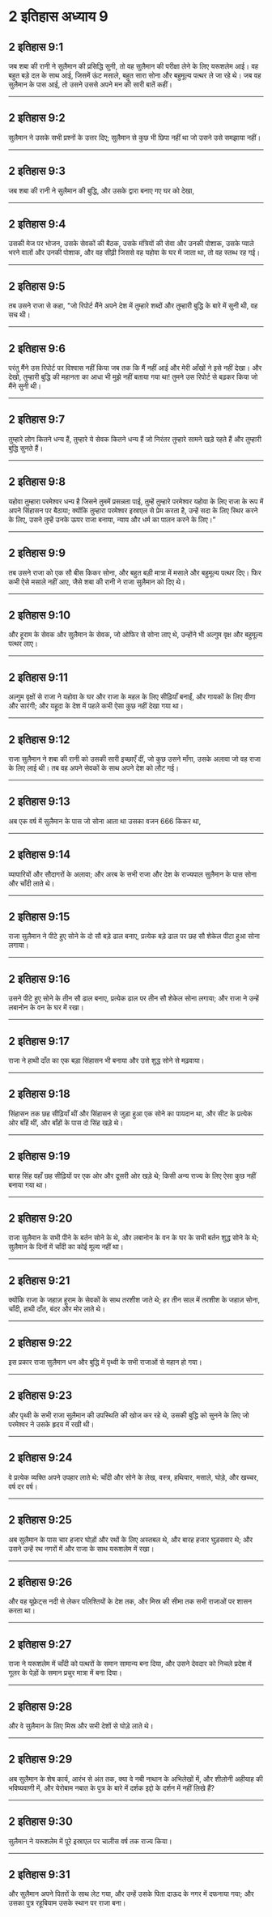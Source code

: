 # 2 इतिहास अध्याय 9

## 2 इतिहास 9:1

जब शबा की रानी ने सुलैमान की प्रसिद्धि सुनी, तो वह सुलैमान की परीक्षा लेने के लिए यरूशलेम आई। वह बहुत बड़े दल के साथ आई, जिसमें ऊंट मसाले, बहुत सारा सोना और बहुमूल्य पत्थर ले जा रहे थे। जब वह सुलैमान के पास आई, तो उसने उससे अपने मन की सारी बातें कहीं।

---

## 2 इतिहास 9:2

सुलैमान ने उसके सभी प्रश्नों के उत्तर दिए; सुलैमान से कुछ भी छिपा नहीं था जो उसने उसे समझाया नहीं।

---

## 2 इतिहास 9:3

जब शबा की रानी ने सुलैमान की बुद्धि, और उसके द्वारा बनाए गए घर को देखा,

---

## 2 इतिहास 9:4

उसकी मेज पर भोजन, उसके सेवकों की बैठक, उसके मंत्रियों की सेवा और उनकी पोशाक, उसके प्याले भरने वालों और उनकी पोशाक, और वह सीढ़ी जिससे वह यहोवा के घर में जाता था, तो वह स्तब्ध रह गई।

---

## 2 इतिहास 9:5

तब उसने राजा से कहा, "जो रिपोर्ट मैंने अपने देश में तुम्हारे शब्दों और तुम्हारी बुद्धि के बारे में सुनी थी, वह सच थी।

---

## 2 इतिहास 9:6

परंतु मैंने उस रिपोर्ट पर विश्वास नहीं किया जब तक कि मैं नहीं आई और मेरी आँखों ने इसे नहीं देखा। और देखो, तुम्हारी बुद्धि की महानता का आधा भी मुझे नहीं बताया गया था! तुमने उस रिपोर्ट से बढ़कर किया जो मैंने सुनी थी।

---

## 2 इतिहास 9:7

तुम्हारे लोग कितने धन्य हैं, तुम्हारे ये सेवक कितने धन्य हैं जो निरंतर तुम्हारे सामने खड़े रहते हैं और तुम्हारी बुद्धि सुनते हैं।

---

## 2 इतिहास 9:8

यहोवा तुम्हारा परमेश्वर धन्य है जिसने तुममें प्रसन्नता पाई, तुम्हें तुम्हारे परमेश्वर यहोवा के लिए राजा के रूप में अपने सिंहासन पर बैठाया; क्योंकि तुम्हारा परमेश्वर इस्राएल से प्रेम करता है, उन्हें सदा के लिए स्थिर करने के लिए, उसने तुम्हें उनके ऊपर राजा बनाया, न्याय और धर्म का पालन करने के लिए।”

---

## 2 इतिहास 9:9

तब उसने राजा को एक सौ बीस किकर सोना, और बहुत बड़ी मात्रा में मसाले और बहुमूल्य पत्थर दिए। फिर कभी ऐसे मसाले नहीं आए, जैसे शबा की रानी ने राजा सुलैमान को दिए थे।

---

## 2 इतिहास 9:10

और हूराम के सेवक और सुलैमान के सेवक, जो ओफिर से सोना लाए थे, उन्होंने भी अल्गुम वृक्ष और बहुमूल्य पत्थर लाए।

---

## 2 इतिहास 9:11

अल्गुम वृक्षों से राजा ने यहोवा के घर और राजा के महल के लिए सीढ़ियाँ बनाईं, और गायकों के लिए वीणा और सारंगी; और यहूदा के देश में पहले कभी ऐसा कुछ नहीं देखा गया था।

---

## 2 इतिहास 9:12

राजा सुलैमान ने शबा की रानी को उसकी सारी इच्छाएँ दीं, जो कुछ उसने माँगा, उसके अलावा जो वह राजा के लिए लाई थी। तब वह अपने सेवकों के साथ अपने देश को लौट गई।

---

## 2 इतिहास 9:13

अब एक वर्ष में सुलैमान के पास जो सोना आता था उसका वजन 666 किकर था,

---

## 2 इतिहास 9:14

व्यापारियों और सौदागरों के अलावा; और अरब के सभी राजा और देश के राज्यपाल सुलैमान के पास सोना और चाँदी लाते थे।

---

## 2 इतिहास 9:15

राजा सुलैमान ने पीटे हुए सोने के दो सौ बड़े ढाल बनाए, प्रत्येक बड़े ढाल पर छह सौ शेकेल पीटा हुआ सोना लगाया।

---

## 2 इतिहास 9:16

उसने पीटे हुए सोने के तीन सौ ढाल बनाए, प्रत्येक ढाल पर तीन सौ शेकेल सोना लगाया; और राजा ने उन्हें लबानोन के वन के घर में रखा।

---

## 2 इतिहास 9:17

राजा ने हाथी दाँत का एक बड़ा सिंहासन भी बनाया और उसे शुद्ध सोने से मढ़वाया।

---

## 2 इतिहास 9:18

सिंहासन तक छह सीढ़ियाँ थीं और सिंहासन से जुड़ा हुआ एक सोने का पायदान था, और सीट के प्रत्येक ओर बाँहें थीं, और बाँहों के पास दो सिंह खड़े थे।

---

## 2 इतिहास 9:19

बारह सिंह वहाँ छह सीढ़ियों पर एक ओर और दूसरी ओर खड़े थे; किसी अन्य राज्य के लिए ऐसा कुछ नहीं बनाया गया था।

---

## 2 इतिहास 9:20

राजा सुलैमान के सभी पीने के बर्तन सोने के थे, और लबानोन के वन के घर के सभी बर्तन शुद्ध सोने के थे; सुलैमान के दिनों में चाँदी का कोई मूल्य नहीं था।

---

## 2 इतिहास 9:21

क्योंकि राजा के जहाज़ हूराम के सेवकों के साथ तरशीश जाते थे; हर तीन साल में तरशीश के जहाज़ सोना, चाँदी, हाथी दाँत, बंदर और मोर लाते थे।

---

## 2 इतिहास 9:22

इस प्रकार राजा सुलैमान धन और बुद्धि में पृथ्वी के सभी राजाओं से महान हो गया।

---

## 2 इतिहास 9:23

और पृथ्वी के सभी राजा सुलैमान की उपस्थिति की खोज कर रहे थे, उसकी बुद्धि को सुनने के लिए जो परमेश्वर ने उसके हृदय में रखी थी।

---

## 2 इतिहास 9:24

वे प्रत्येक व्यक्ति अपने उपहार लाते थे: चाँदी और सोने के लेख, वस्त्र, हथियार, मसाले, घोड़े, और खच्चर, वर्ष दर वर्ष।

---

## 2 इतिहास 9:25

अब सुलैमान के पास चार हजार घोड़ों और रथों के लिए अस्तबल थे, और बारह हजार घुड़सवार थे; और उसने उन्हें रथ नगरों में और राजा के साथ यरूशलेम में रखा।

---

## 2 इतिहास 9:26

और वह यूफ्रेट्स नदी से लेकर पलिश्तियों के देश तक, और मिस्र की सीमा तक सभी राजाओं पर शासन करता था।

---

## 2 इतिहास 9:27

राजा ने यरूशलेम में चाँदी को पत्थरों के समान सामान्य बना दिया, और उसने देवदार को निचले प्रदेश में गूलर के पेड़ों के समान प्रचुर मात्रा में बना दिया।

---

## 2 इतिहास 9:28

और वे सुलैमान के लिए मिस्र और सभी देशों से घोड़े लाते थे।

---

## 2 इतिहास 9:29

अब सुलैमान के शेष कार्य, आरंभ से अंत तक, क्या वे नबी नाथान के अभिलेखों में, और शीलोनी अहीयाह की भविष्यवाणी में, और येरोबाम नबात के पुत्र के बारे में दर्शक इद्दो के दर्शन में नहीं लिखे हैं?

---

## 2 इतिहास 9:30

सुलैमान ने यरूशलेम में पूरे इस्राएल पर चालीस वर्ष तक राज्य किया।

---

## 2 इतिहास 9:31

और सुलैमान अपने पितरों के साथ लेट गया, और उन्हें उसके पिता दाऊद के नगर में दफनाया गया; और उसका पुत्र रहूबियाम उसके स्थान पर राजा बना।
